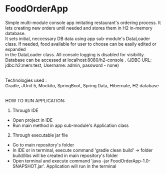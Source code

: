 # FoodOrderApp
Simple multi-module console app imitating restaurant's ordering process. It lets creating new orders until needed and stores them in H2 in-memory database.<br> 
It sets initial, neccessary DB data using app sub-module's DataLoader class. If needed, food available for user to choose can be easily edited or expanded<br> in the DataLoader class.
All console logging is disabled for visibility.<br> 
Database can be accessed at localhost:8080/h2-console . (JDBC URL: jdbc:h2:mem:test, Username: admin, password - none)<br> <br>

Technologies used :<br>
 Gradle, JUnit 5, Mockito, SpringBoot, Spring Data, Hibernate, H2 database<br><br>
 
 HOW TO RUN APPLICATION:<br>
  1. Through IDE<br>
   - Open project in IDE<br>
   - Run main method in app sub-module's Application class<br>
  2. Through executable jar file<br>
   - Go to main repository's folder<br>
   - In IDE or in terminal, execute command 'gradle clean build' -> folder build/libs will be created in main repository's folder<br>
   - Open terminal and execute command 'java -jar FoodOrderApp-1.0-SNAPSHOT.jar'. Application will run in the terminal<br>
